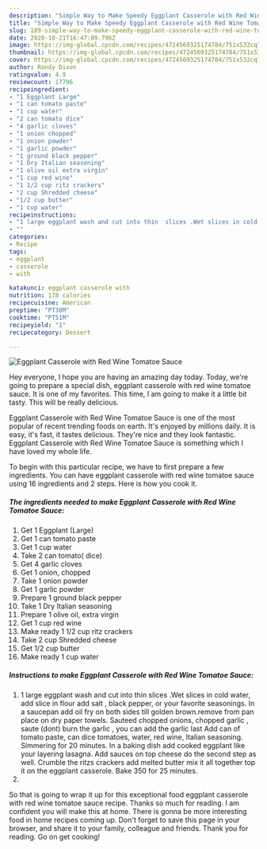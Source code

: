 ```yaml
---
description: "Simple Way to Make Speedy Eggplant Casserole with Red Wine Tomatoe Sauce"
title: "Simple Way to Make Speedy Eggplant Casserole with Red Wine Tomatoe Sauce"
slug: 189-simple-way-to-make-speedy-eggplant-casserole-with-red-wine-tomatoe-sauce
date: 2020-10-21T16:47:09.796Z
image: https://img-global.cpcdn.com/recipes/4724569325174784/751x532cq70/eggplant-casserole-with-red-wine-tomatoe-sauce-recipe-main-photo.jpg
thumbnail: https://img-global.cpcdn.com/recipes/4724569325174784/751x532cq70/eggplant-casserole-with-red-wine-tomatoe-sauce-recipe-main-photo.jpg
cover: https://img-global.cpcdn.com/recipes/4724569325174784/751x532cq70/eggplant-casserole-with-red-wine-tomatoe-sauce-recipe-main-photo.jpg
author: Randy Dixon
ratingvalue: 4.9
reviewcount: 17796
recipeingredient:
- "1 Eggplant Large"
- "1 can tomato paste"
- "1 cup water"
- "2 can tomato dice"
- "4 garlic cloves"
- "1 onion chopped"
- "1 onion powder"
- "1 garlic powder"
- "1 ground black pepper"
- "1 Dry Italian seasoning"
- "1 olive oil extra virgin"
- "1 cup red wine"
- "1 1/2 cup ritz crackers"
- "2 cup Shredded cheese"
- "1/2 cup butter"
- "1 cup water"
recipeinstructions:
- "1 large eggplant wash and cut into thin  slices .Wet slices in cold water, add slice in flour add salt , black pepper, or your favorite seasonings. In a saucepan add oil fry on both sides till golden brown.remove from pan place on dry paper towels.  Sauteed chopped onions, chopped garlic , saute (dont) burn the garlic , you can add the garlic last Add can of tomato paste, can dice tomatoes, water, red wine, Italian seasoning. Simmering for 20 minutes. In a baking dish add cooked eggplant like your layering lasagna. Add sauces on top cheese do the second step as well. Crumble the ritzs crackers add melted butter mix it all together top it on the eggplant casserole. Bake 350 for 25 minutes."
- ""
categories:
- Recipe
tags:
- eggplant
- casserole
- with

katakunci: eggplant casserole with 
nutrition: 178 calories
recipecuisine: American
preptime: "PT38M"
cooktime: "PT51M"
recipeyield: "1"
recipecategory: Dessert

---
```



![Eggplant Casserole with Red Wine Tomatoe Sauce](https://img-global.cpcdn.com/recipes/4724569325174784/751x532cq70/eggplant-casserole-with-red-wine-tomatoe-sauce-recipe-main-photo.jpg)

Hey everyone, I hope you are having an amazing day today. Today, we're going to prepare a special dish, eggplant casserole with red wine tomatoe sauce. It is one of my favorites. This time, I am going to make it a little bit tasty. This will be really delicious.

Eggplant Casserole with Red Wine Tomatoe Sauce is one of the most popular of recent trending foods on earth. It's enjoyed by millions daily. It is easy, it's fast, it tastes delicious. They're nice and they look fantastic. Eggplant Casserole with Red Wine Tomatoe Sauce is something which I have loved my whole life.




To begin with this particular recipe, we have to first prepare a few ingredients. You can have eggplant casserole with red wine tomatoe sauce using 16 ingredients and 2 steps. Here is how you cook it.

<!--inarticleads1-->

##### The ingredients needed to make Eggplant Casserole with Red Wine Tomatoe Sauce:

1. Get 1 Eggplant (Large)
1. Get 1 can tomato paste
1. Get 1 cup water
1. Take 2 can tomato( dice)
1. Get 4 garlic cloves
1. Get 1 onion, chopped
1. Take 1 onion powder
1. Get 1 garlic powder
1. Prepare 1 ground black pepper
1. Take 1 Dry Italian seasoning
1. Prepare 1 olive oil, extra virgin
1. Get 1 cup red wine
1. Make ready 1 1/2 cup ritz crackers
1. Take 2 cup Shredded cheese
1. Get 1/2 cup butter
1. Make ready 1 cup water




<!--inarticleads2-->

##### Instructions to make Eggplant Casserole with Red Wine Tomatoe Sauce:

1. 1 large eggplant wash and cut into thin  slices .Wet slices in cold water, add slice in flour add salt , black pepper, or your favorite seasonings. In a saucepan add oil fry on both sides till golden brown.remove from pan place on dry paper towels.  Sauteed chopped onions, chopped garlic , saute (dont) burn the garlic , you can add the garlic last Add can of tomato paste, can dice tomatoes, water, red wine, Italian seasoning. Simmering for 20 minutes. In a baking dish add cooked eggplant like your layering lasagna. Add sauces on top cheese do the second step as well. Crumble the ritzs crackers add melted butter mix it all together top it on the eggplant casserole. Bake 350 for 25 minutes.
1. 




So that is going to wrap it up for this exceptional food eggplant casserole with red wine tomatoe sauce recipe. Thanks so much for reading. I am confident you will make this at home. There is gonna be more interesting food in home recipes coming up. Don't forget to save this page in your browser, and share it to your family, colleague and friends. Thank you for reading. Go on get cooking!
